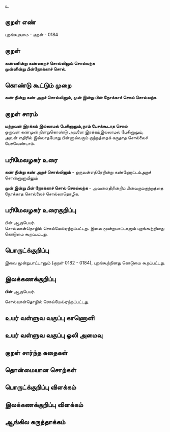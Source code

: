 உ

## குறள் எண் 

புறங்கூறாமை - குறள் - 0184  

## குறள் 

**கண்ணின்று கண்ணறச் சொல்லினும் சொல்லற்க  
முன்னின்று பின்நோக்காச் சொல்.**

## கொண்டு கூட்டும் முறை

**கண் நின்று கண் அறச் சொல்லினும், முன் இன்று பின் நோக்காச் சொல் சொல்லற்க**

## குறள் சாரம் 

**மற்றவன் இரக்கம் இல்லாமல் பேசினாலும்,நாம் பேசக்கூடாத சொல்**  
ஒருவன் கண்முன் நின்றுகொண்டு அவனை இரக்கம்இல்லாமல் பேசினாலும்,  
அவன் எதிரில் இல்லாதபோது பின்னால்வரும் குற்றத்தைக் கருதாத சொல்லைச் பேசவேண்டாம்.  

## பரிமேலழகர் உரை

**கண் நின்று கண் அறச் சொல்லினும்** - ஒருவன்எதிரேநின்று கண்ணோட்டம்அறச் சொன்னானாயினும்  

**முன் இன்று பின் நோக்காச் சொல் சொல்லற்க** - அவன்எதிரின்றிப் பின்வரும்குற்றத்தை நோக்காத சொல்லைச் சொல்லாதொழிக.  

## பரிமேலழகர் உரைகுறிப்பு   

பின் ஆகுபெயர்.  
சொல்வான்தொழில் சொல்மேல்ஏற்றப்பட்டது. 
இவை மூன்றுபாட்டானும் புறங்கூற்றினது கொடுமை கூறப்பட்டது.  

## பொருட்க்குறிப்பு 

இவை மூன்றுபாட்டானும் (குறள் 0182 - 0184), புறங்கூற்றினது கொடுமை கூறப்பட்டது.  

## இலக்கணக்குறிப்பு  

**பின்** ஆகுபெயர்.  

சொல்வான்தொழில் சொல்மேல்ஏற்றப்பட்டது.  

## உயர் வள்ளுவ வகுப்பு காணொளி


## உயர் வள்ளுவ வகுப்பு ஒலி அமைவு 

 
## குறள் சார்ந்த கதைகள் 


## தொன்மையான சொற்கள்


## பொருட்க்குறிப்பு விளக்கம்


## இலக்கணக்குறிப்பு விளக்கம்


## ஆங்கில கருத்தாக்கம் 



